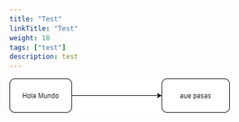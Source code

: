 ```yaml
---
title: "Test"
linkTitle: "Test"
weight: 10
tags: ["test"]
description: test 
---
```


![Chart](test.drawio.png)
